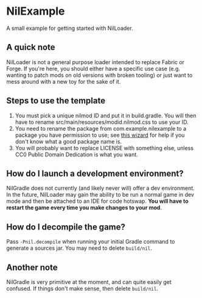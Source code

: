 # NilExample
A small example for getting started with NilLoader.

## A quick note
NilLoader is not a general purpose loader intended to replace Fabric or Forge.
If you're here, you should either have a specific use case (e.g. wanting to
patch mods on old versions with broken tooling) or just want to mess around with
a new toy for the sake of it.

## Steps to use the template
1. You must pick a unique nilmod ID and put it in build.gradle. You will then
	have to rename src/main/resources/modid.nilmod.css to use your ID.
2. You need to rename the package from com.example.nilexample to a package
	you have permission to use; see [this wizard](https://unascribed.com/old/javapkg.html)
	for help if you don't know what a good package name is.
3. You will probably want to replace LICENSE with something else, unless CC0
	Public Domain Dedication is what you want.

## How do I launch a development environment?
NilGradle does not currently (and likely never will) offer a dev environment. In
the future, NilLoader may gain the ability to be run a normal game in dev mode
and then be attached to an IDE for code hotswap. **You will have to restart the
game every time you make changes to your mod**.

## How do I decompile the game?
Pass `-Pnil.decompile` when running your initial Gradle command to generate a
sources jar. You may need to delete `build/nil`.

## Another note
NilGradle is very primitive at the moment, and can quite easily get confused.
If things don't make sense, then delete `build/nil`.
